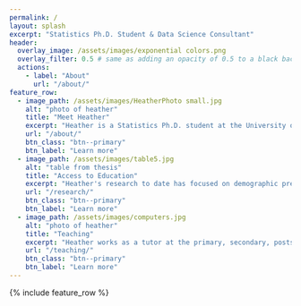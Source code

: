 ```yaml
---
permalink: /
layout: splash
excerpt: "Statistics Ph.D. Student & Data Science Consultant"
header:
  overlay_image: /assets/images/exponential colors.png
  overlay_filter: 0.5 # same as adding an opacity of 0.5 to a black background
  actions:
    - label: "About"
      url: "/about/"
feature_row:
  - image_path: /assets/images/HeatherPhoto small.jpg
    alt: "photo of heather"
    title: "Meet Heather"
    excerpt: "Heather is a Statistics Ph.D. student at the University of Michigan. She also works as a freelance data analyst and statistics tutor."
    url: "/about/"
    btn_class: "btn--primary"
    btn_label: "Learn more"     
  - image_path: /assets/images/table5.jpg
    alt: "table from thesis"
    title: "Access to Education"
    excerpt: "Heather's research to date has focused on demographic predictors of receipt of formal sex education in the United States."
    url: "/research/"
    btn_class: "btn--primary"
    btn_label: "Learn more"
  - image_path: /assets/images/computers.jpg
    alt: "photo of heather"
    title: "Teaching"
    excerpt: "Heather works as a tutor at the primary, secondary, postsecondary, and postgraduate levels."
    url: "/teaching/"
    btn_class: "btn--primary"
    btn_label: "Learn more"  
---
```

{% include feature_row %}

